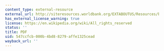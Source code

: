 ```yaml
---
content_type: external-resource
external_url: http://siteresources.worldbank.org/EXTABOUTUS/Resources/bank.pdf
has_external_license_warning: true
license: https://en.wikipedia.org/wiki/All_rights_reserved
status: ''
title: PDF
uid: 547ccfcb-000b-4bd8-8279-affe1325cead
wayback_url: ''
---
```

